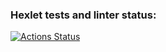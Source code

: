 ### Hexlet tests and linter status:
[![Actions Status](https://github.com/ovsy1/frontend-project-12/workflows/hexlet-check/badge.svg)](https://github.com/ovsy1/frontend-project-12/actions)